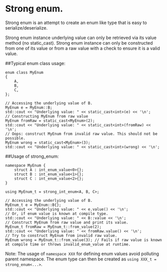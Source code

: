 # Strong enum.

Strong enum is an attempt to create an enum like type that is easy to serialize/deserialize.

Strong enum instance underlying value can only be retrieved via its value method (no static_cast).
Strong enum instance can only be constructed from one of its value or from a raw value with a check to ensure it is a valid value.

##Typical enum class usage:

    enum class MyEnum
    {
        A,
        B,
        C,
    };

    // Accessing the underlying value of B.
    MyEnum e = MyEnum::B;
    std::cout << "Underlying value: " << static_cast<int>(e) << '\n';
    // Constructing MyEnum from raw value
    MyEnum fromRaw = static_cast<MyEnum>(2);
    std::cout << "Underlying value: " << static_cast<int>(fromRaw) << '\n';
    // Oops: construct MyEnum from invalid raw value. This should not be possible.
    MyEnum wrong = static_cast<MyEnum>(3);
    std::cout << "Underlying value: " << static_cast<int>(wrong) << '\n';

##Usage of strong_enum:

    namespace MyEnum {
        struct A : int_enum_value<0>{};
        struct B : int_enum_value<1>{};
        struct C : int_enum_value<2>{};
    }

    using MyEnum_t = strong_int_enum<A, B, C>;

    // Accessing the underlying value of B.
    MyEnum_t e = MyEnum::B{};
    std::cout << "Underlying value: " << e.value() << '\n';
    // Or, if enum value is known at compile type.
    std::cout << "Underlying value: " << B::value << '\n';
    // Construct MyEnum from raw value and print its value.
    MyEnum_t fromRaw = MyEnum_t::from_value(2);
    std::cout << "Underlying value: " << fromRaw.value() << '\n';
    // Try to construct MyEnum from invalid raw value.
    MyEnum wrong = MyEnum_t::from_value(3); // Fails if raw value is known at compile time or throws invalid_enum_value at runtime.

Note: The usage of ``namespace XXX`` for defining enum values avoid polluting parent namespace. The enum type can then be created as
``using XXX_t = strong_enum<...>``.